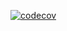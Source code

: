 [![codecov](https://codecov.io/gh/thesocialpitstop/thesocialpitstop/branch/main/graph/badge.svg?token=14B6G9943F)](https://codecov.io/gh/thesocialpitstop/thesocialpitstop)